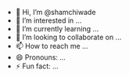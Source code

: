 - 👋 Hi, I’m @shamchiwade
- 👀 I’m interested in ...
- 🌱 I’m currently learning ...
- 💞️ I’m looking to collaborate on ...
- 📫 How to reach me ...
- 😄 Pronouns: ...
- ⚡ Fun fact: ...

<!---
shamchiwade/shamchiwade is a ✨ special ✨ repository because its `README.md` (this file) appears on your GitHub profile.
You can click the Preview link to take a look at your changes.
--->
